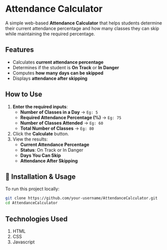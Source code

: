 # Attendance Calculator  

A simple web-based **Attendance Calculator** that helps students determine their current attendance percentage and how many classes they can skip while maintaining the required percentage.  

## Features  
- Calculates **current attendance percentage**  
- Determines if the student is **On Track** or **In Danger**  
- Computes **how many days can be skipped**  
- Displays **attendance after skipping**  

## How to Use  
1. **Enter the required inputs**:  
   - **Number of Classes in a Day** → `Eg: 5`  
   - **Required Attendance Percentage (%)** → `Eg: 75`  
   - **Number of Classes Attended** → `Eg: 60`  
   - **Total Number of Classes** → `Eg: 80`  
2. Click the **Calculate** button.  
3. View the results:  
   - **Current Attendance Percentage**  
   - **Status**: On Track or In Danger  
   - **Days You Can Skip**  
   - **Attendance After Skipping**  

## 🔧 Installation & Usage  
To run this project locally:  
```sh
git clone https://github.com/your-username/AttendanceCalculator.git
cd AttendanceCalculator
```

## Technologies Used
1. HTML
2. CSS
3. Javascript